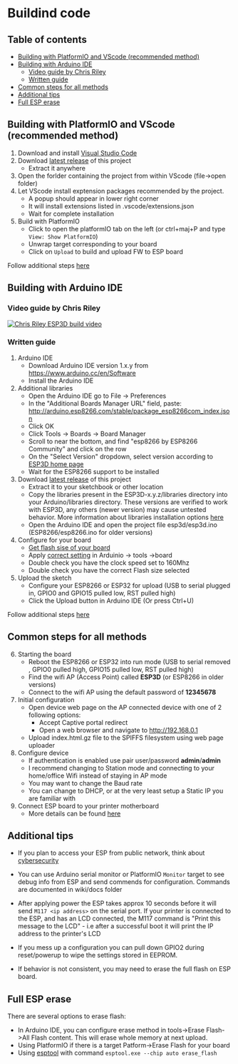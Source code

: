 # Buildind code

## Table of contents

- [Building with PlatformIO and VScode (recommended method)](#Building-with-PlatformIO-and-VScode-(recommended-method))
- [Building with Arduino IDE](#Building-with-Arduino-IDE)
  - [Video guide by Chris Riley](#Video-guide-by-Chris-Riley)
  - [Written guide](#Written-guide)
- [Common steps for all methods](#Common-steps-for-all-methods)
- [Additional tips](#Additional-tips)
- [Full ESP erase](#Full-ESP-erase)

## Building with PlatformIO and VScode (recommended method)

1. Download and install [Visual Studio Code](https://code.visualstudio.com/)
2. Download [latest release](https://github.com/luc-github/ESP3D/releases/latest) of this project
    - Extract it anywhere
3. Open the forlder containing the project from within VScode (file->open folder)
4. Let VScode install exptension packages recommended by the project. 
    - A popup should appear in lower right corner
    - It will install extensions listed in .vscode/extensions.json
    - Wait for complete installation
5. Build with PlatformIO
    - Click to open the platformIO tab on the left  (or ctrl+maj+P and type `View: Show PlatformIO`)
    - Unwrap target corresponding to your board
    - Click on `Upload` to build and upload FW to ESP board

Follow additional steps [here](#Common-steps-for-all-methods)

## Building with Arduino IDE

### Video guide by Chris Riley

[![Chris Riley ESP3D build video](https://img.youtube.com/vi/pJGBRriNc9I/0.jpg)](https://www.youtube.com/watch?v=pJGBRriNc9I)

### Written guide

1. Arduino IDE
    - Download Arduino IDE version 1.x.y from <https://www.arduino.cc/en/Software>
    - Install the Arduino IDE
2. Additional libraries
    - Open the Arduino IDE go to File -> Preferences
    - In the "Additional Boards Manager URL" field, paste: <http://arduino.esp8266.com/stable/package_esp8266com_index.json>
    - Click OK
    - Click Tools -> Boards -> Board Manager
    - Scroll to near the bottom, and find "esp8266 by ESP8266 Community" and click on the row
    - On the "Select Version" dropdown, select version according to [ESP3D home page](https://github.com/luc-github/ESP3D)
    - Wait for the ESP8266 support to be installed
3. Download [latest release](https://github.com/luc-github/ESP3D/releases/latest) of this project
    - Extract it to your sketchbook or other location
    - Copy the libraries present in the ESP3D-x.y.z/libraries directory into your Arduino/libraries directory. These versions are verified to work with ESP3D, any others (newer version) may cause untested behavior. More information about libraries installation options [here](https://docs.arduino.cc/software/ide-v1/tutorials/installing-libraries)
    - Open the Arduino IDE and open the project file esp3d/esp3d.ino (ESP8266/esp8266.ino for older versions)
4. Configure for your board
    - [Get flash sise of your board](https://github.com/luc-github/ESP8266/wiki/Flash-Size#figuring-out-the-flash-size)
    - Apply [correct setting](https://github.com/luc-github/ESP8266/wiki/Flash-Size) in Arduinio -> tools ->board
    - Double check you have the clock speed set to 160Mhz
    - Double check you have the correct Flash size selected
5. Upload the sketch
    - Configure your ESP8266 or ESP32 for upload (USB to serial plugged in, GPIO0 and GPIO15 pulled low, RST pulled high)
    - Click the Upload button in Arduino IDE (Or press Ctrl+U)

Follow additional steps [here](#Common-steps-for-all-methods)

## Common steps for all methods

6. Starting the board
    - Reboot the ESP8266 or ESP32 into run mode (USB to serial removed , GPIO0 pulled high,  GPIO15 pulled low, RST pulled high)
    - Find the wifi AP (Access Point) called **ESP3D** (or ESP8266 in older versions)
    - Connect to the wifi AP using the default password of **12345678**
7. Initial configuration
    - Open device web page on the AP connected device with one of 2 following options:
        - Accept Captive portal redirect
        - Open a web browser and navigate to <http://192.168.0.1>
    - Upload index.html.gz file to the SPIFFS filesystem using web page uploader
8. Configure device
    - If authentication is enabled use pair user/password **admin**/**admin**
    - I recommend changing to Station mode and connecting to your home/office Wifi instead of staying in AP mode
    - You may want to change the Baud rate
    - You can change to DHCP, or at the very least setup a Static IP you are familiar with
9. Connect ESP board to your printer motherboard
    - More details can be found [here](https://github.com/luc-github/ESP3D/wiki/Hardware-connection)

## Additional tips

- If you plan to access your ESP from public network, think about [cybersecurity](https://github.com/luc-github/ESP8266/wiki/Cybersecurity-concerns)

- You can use Arduino serial monitor or PlatformIO `Monitor` target to see debug info from ESP and send commends for configuration. Commands are documented in wiki/docs folder

- After applying power the ESP takes approx 10 seconds before it will send `M117 <ip address>` on the serial port. If your printer is connected to the ESP, and has an LCD connected, the M117 command is "Print this message to the LCD" - i.e after a successful boot it will print the IP address to the printer's LCD

- If you mess up a configuration you can pull down GPIO2 during reset/powerup to wipe the settings stored in EEPROM.

- If behavior is not consistent, you may need to erase the full flash on ESP board.

## Full ESP erase

There are several options to erase flash:

- In Arduino IDE, you can configure erase method in tools->Erase Flash->All Flash content. This will erase whole memory at next upload.
- Using PlatformIO if there is a target Patform->Erase Flash for your board
- Using [esptool](https://github.com/espressif/esptool) with command `esptool.exe --chip auto erase_flash`
